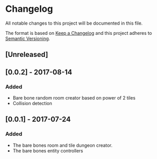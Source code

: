 # Changelog
All notable changes to this project will be documented in this file.

The format is based on [Keep a Changelog](http://keepachangelog.com/en/1.0.0/)
and this project adheres to [Semantic Versioning](http://semver.org/spec/v2.0.0.html).

## [Unreleased]

## [0.0.2] - 2017-08-14
### Added
- Bare bone random room creator based on power of 2 tiles
- Collision detection

## [0.0.1] - 2017-07-24
### Added
- The bare bones room and tile dungeon creator.
- The bare bones entity controllers
